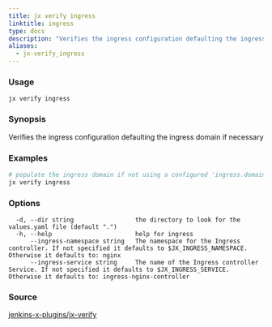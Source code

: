 ```yaml
---
title: jx verify ingress
linktitle: ingress
type: docs
description: "Verifies the ingress configuration defaulting the ingress domain if necessary"
aliases:
  - jx-verify_ingress
---
```


### Usage

```
jx verify ingress
```

### Synopsis

Verifies the ingress configuration defaulting the ingress domain if necessary

### Examples

  ```bash
  # populate the ingress domain if not using a configured 'ingress.domain' setting
  jx verify ingress

  ```
### Options

```
  -d, --dir string                 the directory to look for the values.yaml file (default ".")
  -h, --help                       help for ingress
      --ingress-namespace string   The namespace for the Ingress controller. If not specified it defaults to $JX_INGRESS_NAMESPACE. Otherwise it defaults to: nginx
      --ingress-service string     The name of the Ingress controller Service. If not specified it defaults to $JX_INGRESS_SERVICE. Otherwise it defaults to: ingress-nginx-controller
```



### Source

[jenkins-x-plugins/jx-verify](https://github.com/jenkins-x-plugins/jx-verify)
